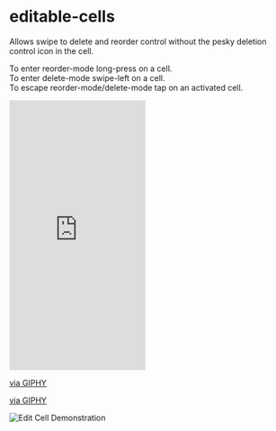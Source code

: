 # editable-cells
Allows swipe to delete and reorder control without the pesky deletion control icon in the cell.

To enter reorder-mode long-press on a cell.<br />
To enter delete-mode swipe-left on a cell.<br />
To escape reorder-mode/delete-mode tap on an activated cell.<br />

<iframe src="https://giphy.com/embed/l1J9HFJIlsT6mk10Y" width="242" height="480" frameBorder="0" class="giphy-embed" allowFullScreen></iframe><p><a href="https://giphy.com/gifs/l1J9HFJIlsT6mk10Y">via GIPHY</a></p>

<a href="https://giphy.com/gifs/l1J9HFJIlsT6mk10Y">via GIPHY</a>

![Edit Cell Demonstration](https://media.giphy.com/media/l1J9HFJIlsT6mk10Y/giphy.gif)
